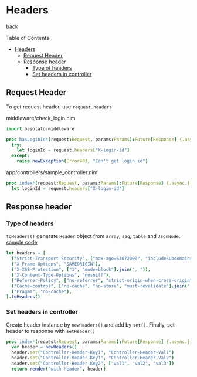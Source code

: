 Headers
===
[back](../README.md)

Table of Contents

<!--ts-->
   * [Headers](#headers)
      * [Request Header](#request-header)
      * [Response header](#response-header)
         * [Type of headers](#type-of-headers)
         * [Set headers in controller](#set-headers-in-controller)

<!-- Added by: root, at: Sun Dec 27 18:21:04 UTC 2020 -->

<!--te-->

## Request Header
To get request header, use `request.headers`

middleware/check_login.nim
```nim
import basolato/middleware

proc hasLoginId*(request:Request, params:Params):Future[Response] {.async.} =
  try:
    let loginId = request.headers["X-login-id"]
  except:
    raise newException(Error403, "Can't get login id")
```

app/controllers/sample_controller.nim
```nim
proc index*(request:Request, params:Params):Future[Response] {.async.} =
  let loginId = request.headers["X-login-id"]
```

## Response header
### Type of headers
`toHeaders()` generate `Header` object from `array`, `seq`, `table` and `JsonNode`.  
[sample code](../tests/test_header.nim)


```nim
let headers = [
  ("Strict-Transport-Security", ["max-age=63072000", "includeSubdomains"].join(", ")),
  ("X-Frame-Options", "SAMEORIGIN"),
  ("X-XSS-Protection", ["1", "mode=block"].join(", ")),
  ("X-Content-Type-Options", "nosniff"),
  ("Referrer-Policy", ["no-referrer", "strict-origin-when-cross-origin"].join(", ")),
  ("Cache-control", ["no-cache", "no-store", "must-revalidate"].join(", ")),
  ("Pragma", "no-cache"),
].toHeaders()
```


### Set headers in controller
Create header instance by `newHeaders()` and add by `set()`. Finally, set header to response with `setHeader()`
```nim
proc index*(request:Request, params:Params):Future[Response] {.async.} =
  var header = newHeaders()
  header.set("Controller-Header-Key1", "Controller-Header-Val1")
  header.set("Controller-Header-Key1", "Controller-Header-Val2")
  header.set("Controller-Header-Key2", ["val1", "val2", "val3"])
  return render("with header", header)
```
